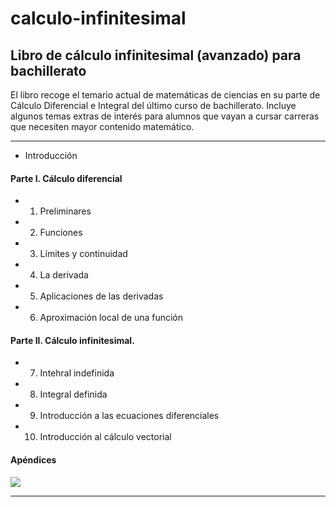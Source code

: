 # calculo-infinitesimal

## Libro de cálculo infinitesimal (avanzado) para bachillerato

El libro recoge el temario actual de matemáticas de ciencias en su parte de Cálculo Diferencial e Integral del último curso de bachillerato. Incluye algunos temas extras de interés para alumnos que vayan a cursar carreras que necesiten mayor contenido matemático.

__________________

-  Introducción
#### Parte I. Cálculo diferencial
- 1. Preliminares
- 2. Funciones
- 3. Límites y continuidad
- 4. La derivada
- 5. Aplicaciones de las derivadas
- 6. Aproximación local de una función
#### Parte II. Cálculo infinitesimal.
- 7. Intehral indefinida
- 8. Integral definida
- 9. Introducción a las ecuaciones diferenciales
- 10. Introducción al cálculo vectorial
#### Apéndices

![](https://github.com/igvaori/calculo-infinitesimal/blob/master/IMPRENTA/muestra.jpg)

__________________

